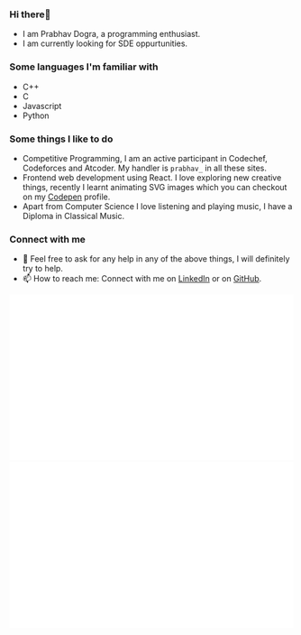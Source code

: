 ### Hi there👋

* I am Prabhav Dogra, a programming enthusiast.
* I am currently looking for SDE oppurtunities.

### Some languages I'm familiar with
* C++
* C
* Javascript
* Python

### Some things I like to do
* Competitive Programming, I am an active participant in Codechef, Codeforces and Atcoder. My handler is ``prabhav_`` in all these sites.
* Frontend web development using React. I love exploring new creative things, recently I learnt animating SVG images which you can checkout on my [Codepen](https://codepen.io/your-work/) profile.
* Apart from Computer Science I love listening and playing music, I have a Diploma in Classical Music.

### Connect with me
* 💬 Feel free to ask for any help in any of the above things, I will definitely try to help.
* 📫 How to reach me: Connect with me on [LinkedIn](https://www.linkedin.com/in/prabhav-dogra-659365187/) or on [GitHub](https://github.com/prabhavdogra).


![](https://github.com/prabhavdogra/stats/blob/master/generated/languages.svg)
![](https://github.com/prabhavdogra/stats/blob/master/generated/overview.svg)
